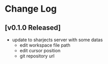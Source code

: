 # Change Log

## [v0.1.0 Released]

- update to sharjects server with some datas
  - edit workspace file path
  - edit cursor position
  - git repository url
